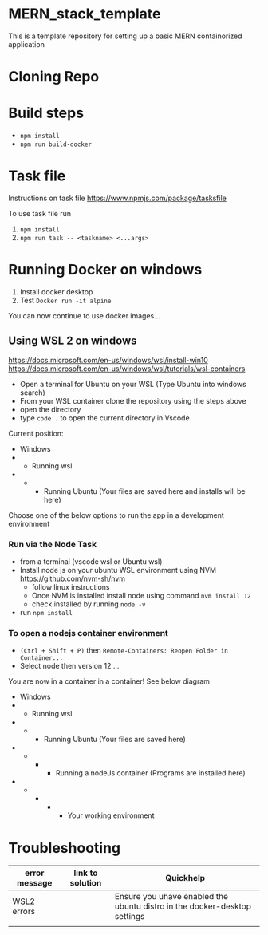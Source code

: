 # MERN_stack_template
This is a template repository for setting up a basic MERN containorized application

# Cloning Repo

# Build steps

 - `npm install`
 - `npm run build-docker`


# Task file
Instructions on task file https://www.npmjs.com/package/tasksfile

To use task file run 
1. `npm install`
2. `npm run task -- <taskname> <...args>`


# Running Docker on windows
1. Install docker desktop
2. Test `Docker run -it alpine`

You can now continue to use docker images...

## Using WSL 2 on windows
https://docs.microsoft.com/en-us/windows/wsl/install-win10
https://docs.microsoft.com/en-us/windows/wsl/tutorials/wsl-containers
- Open a terminal for Ubuntu on your WSL (Type Ubuntu into windows search)
- From your WSL container clone the repository using the steps above
- open the directory
- type `code .` to open the current directory in Vscode

Current position:
- Windows
- - Running wsl
- - - Running Ubuntu (Your files are saved here and installs will be here)


Choose one of the below options to run the app in a development environment

### Run via the Node Task
- from a terminal (vscode wsl or Ubuntu wsl)
- Install node js on your ubuntu WSL environment using NVM https://github.com/nvm-sh/nvm
  - follow linux instructions
  - Once NVM is installed install node using command `nvm install 12`
  - check installed by running `node -v`
- run `npm install`


### To open a nodejs container environment
- `(Ctrl + Shift + P)` then `Remote-Containers: Reopen Folder in Container... `
- Select node then version 12
...

You are now in a container in a container! See below diagram

- Windows
- - Running wsl
- - - Running Ubuntu (Your files are saved here)
- - - - Running a nodeJs container (Programs are installed here)
- - - - - Your working environment

# Troubleshooting

|error message|link to solution|Quickhelp|
|-------------|----------------|---------|
|WSL2 errors||Ensure you uhave enabled the ubuntu distro in the docker-desktop settings|
||||

